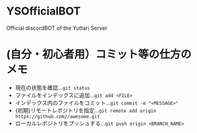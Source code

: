# YSOfficialBOT
Official discordBOT of the Yuttari Server

# (自分・初心者用）コミット等の仕方のメモ
* 現在の状態を確認...`git status`<br>
* ファイルをインデックスに追加...`git add <FILE>`<br>
* インデックス内のファイルをコミット...`git commit -m "<MESSAGE>"`<br>
* {初期}リモートレポジトリを指定...`git remote add origin https://github.com//awesome.git`<br>
* ローカルレポジトリをプッシュする...`git push origin <BRANCH_NAME>`<br>
